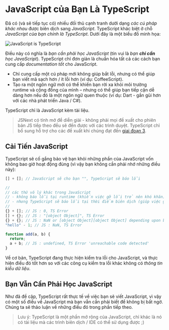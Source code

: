 # JavaScript của Bạn Là TypeScript

Đã có (và sẽ tiếp tục có) nhiều đối thủ cạnh tranh dưới dạng _các cú pháp khác nhau_ được biên dịch sang _JavaScript_. TypeScript khác biệt ở chỗ _JavaScript của bạn chính là TypeScript_. Dưới đây là một biểu đồ minh họa:

![JavaScript is TypeScript](https://raw.githubusercontent.com/basarat/typescript-book/master/images/venn.png)

Điều này có nghĩa là _bạn cần phải học JavaScript_ (tin vui là _bạn **chỉ cần** học JavaScript_). TypeScript chỉ đơn giản là chuẩn hóa tất cả các cách bạn cung cấp _documentation tốt_ cho JavaScript.

- Chỉ cung cấp một cú pháp mới không giúp bắt lỗi, nhưng có thể giúp bạn viết mã sạch hơn / ít lỗi hơn (ví dụ: CoffeeScript).
- Tạo ra một ngôn ngữ mới có thể khiến bạn rời xa khỏi môi trường runtime và cộng đồng của mình – nhưng có thể giúp bạn tiếp cận dễ dàng hơn nếu đó là một ngôn ngữ quen thuộc (ví dụ: Dart - gần gũi hơn với các nhà phát triển Java / C#).

TypeScript chỉ là JavaScript kèm tài liệu.

> JSNext có tính mở để diễn giải - không phải mọi đề xuất cho phiên bản JS tiếp theo đều sẽ đến được với các trình duyệt. TypeScript chỉ bổ sung hỗ trợ cho các đề xuất khi chúng đạt đến [giai đoạn 3](https://tc39.es/process-document/).

## Cải Tiến JavaScript

TypeScript sẽ cố gắng bảo vệ bạn khỏi những phần của JavaScript vốn không bao giờ hoạt động đúng (vì vậy bạn không cần phải nhớ những điều này):

```ts
[] + []; // JavaScript sẽ cho bạn "", TypeScript sẽ báo lỗi

//
// các thứ vô lý khác trong JavaScript
// - không báo lỗi tại runtime (khiến việc gỡ lỗi trở nên khó khăn)
// - nhưng TypeScript sẽ báo lỗi tại thời điểm biên dịch (giúp việc gỡ lỗi không còn cần thiết)
//
{} + []; // JS : 0, TS Error
[] + {}; // JS : "[object Object]", TS Error
{} + {}; // JS : NaN or [object Object][object Object] depending upon browser, TS Error
"hello" - 1; // JS : NaN, TS Error

function add(a, b) {
  return;
  a + b; // JS : undefined, TS Error 'unreachable code detected'
}
```

Về cơ bản, TypeScript đang thực hiện kiểm tra lỗi cho JavaScript, và thực hiện điều đó tốt hơn so với các công cụ kiểm tra lỗi khác không có _thông tin kiểu dữ liệu_.

## Bạn Vẫn Cần Phải Học JavaScript

Như đã đề cập, TypeScript rất thực tế về việc bạn sẽ viết JavaScript, vì vậy có một số điều về JavaScript mà bạn vẫn cần phải biết để không bị bất ngờ. Chúng ta sẽ thảo luận về những điều đó trong phần tiếp theo.

> Lưu ý: TypeScript là một phần mở rộng của JavaScript, chỉ khác là nó có tài liệu mà các trình biên dịch / IDE có thể sử dụng được ;)

